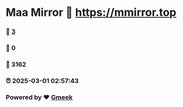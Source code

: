 # Maa Mirror :link: https://mmirror.top 
### :page_facing_up: [3](https://mmirror.top/tag.html) 
### :speech_balloon: 0 
### :hibiscus: 3162 
### :alarm_clock: 2025-03-01 02:57:43 
### Powered by :heart: [Gmeek](https://github.com/Meekdai/Gmeek)
